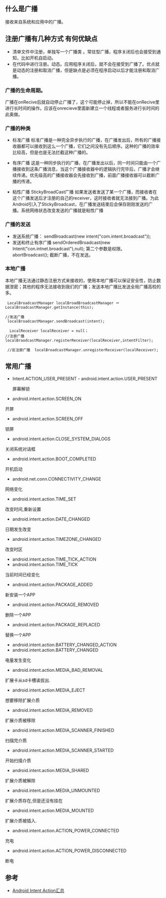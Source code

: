 ## 什么是广播
   
接收来自系统和应用中的广播。
   
## 注册广播有几种方式 有何优缺点

* 清单文件中注册，单独写一个广播类 。常驻型广播，程序关闭后也会接受到通知，比如开机自启动。
* 在代码中进行注册。动态。应用程序关闭后，就不会在接受到广播了。优点就是动态的注册和取消广播，但是缺点是必须在程序启动以后才能注册和取消广播。
     
### 广播的生命周期。

广播在onRecive后就自动停止广播了，这个可能停止掉，所以不能在onRecive里进行长时间的操作。应该在onrecieve里面新建立一个线程或者服务进行长时间的此奥做。

### 广播的种类

   * 标准广播
        标准广播是一种完全异步执行的广播，在广播发出后，所有的广播接收器都可以接收到这么一个广播，它们之间没有先后顺序。这种的广播的效率比较高，但是也是无法拦截这种广播的。
   
   * 有序广播
         这是一种同步执行的广播，在广播发出以后，同一时间只能由一个广播接收到这条广播消息，当这个广播接收器中的逻辑执行完毕后，广播才会继续传递。优先级高的广播接收器会先接收到广播，前面广播接收器可以截断广播的传递。
   
   * 粘性广播 StickyBroadCast广播
         如果发送者发送了某一个广播，而接收者在这个广播发送后才注册的自己的receiver，这时接收者就无法接到广播。为此Android引入了StickyBroadcast，在广播发送结束后会保存刚刚发送的广播。系统网络状态改变发送的广播就是粘性广播
         
### 广播的发送

* 发送系统广播：
sendBroadcast(new intent("com.intent.broadcast"));
* 发送和终止有序广播
sendOrderedBroadcast(new Intent("con.intnet.broadcast"),null); 第二个参数是权限。
abortBroadcast(); 截断广播，不在发送。

### 本地广播

   本地广播无法通过静态注册方式来接收的，使用本地广播可以保证安全性，防止数据泄密；其他的程序无法接收到我们的广播；发送本地广播比发送全局广播高校的多。
  
```
 LocalBroadcastManager localBroadBroadcastManager ＝ LocalBroadcastManager.getInstance(this);

//发送广播
 localBroadcastManager.sendBroadcast(intent);
 
  LocalReceiver localReceiver = null；
//注册广播   localBraodcastManager.registerReceiver(localReceiver,intentFilter);
 
 //反注册广播  localBroadcastManager.unregisterReceiver(localReceiver);
```

## 常用广播

* Intent.ACTION_USER_PRESENT - android.intent.action.USER_PRESENT 

  屏幕解锁
  
* android.intent.action.SCREEN_ON

 开屏

* android.intent.action.SCREEN_OFF

锁屏

* android.intent.action.CLOSE_SYSTEM_DIALOGS

关闭系统对话框

* android.intent.action.BOOT_COMPLETED

开机启动

* android.net.conn.CONNECTIVITY_CHANGE

网络变化

* android.intent.action.TIME_SET

改变时间,重新设置

* android.intent.action.DATE_CHANGED

日期发生改变

* android.intent.action.TIMEZONE_CHANGED

改变时区

* android.intent.action.TIME_TICK_ACTION
* android.intent.action.TIME_TICK

当前时间已经变化

* android.intent.action.PACKAGE_ADDED

新安装一个APP

* android.intent.action.PACKAGE_REMOVED

删除一个APP

* android.intent.action.PACKAGE_REPLACED

替换一个APP

* android.intent.action.BATTERY_CHANGED_ACTION
* android.intent.action.BATTERY_CHANGED

电量发生变化

* android.intent.action.MEDIA_BAD_REMOVAL

扩展卡从sd卡槽诶拔出.

* android.intent.action.MEDIA_EJECT

想要移除扩展介质

* android.intent.action.MEDIA_REMOVED

扩展介质被移除

* android.intent.action.MEDIA_SCANNER_FINISHED

扫描完介质

* android.intent.action.MEDIA_SCANNER_STARTED

开始扫描介质

* android.intent.action.MEDIA_SHARED

扩展介质被解除

* android.intent.action.MEDIA_UNMOUNTED

扩展介质存在,但是还没有挂在

* android.intent.action.MEDIA_MOUNTED

扩展介质被插入.

* android.intent.action.ACTION_POWER_CONNECTED

充电

* android.intent.action.ACTION_POWER_DISCONNECTED

断电

## 参考

* [Android Intent Action汇总](https://blog.csdn.net/bbenskye/article/details/50995519)


